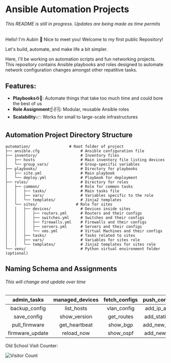 # Ansible Automation Projects 
###### This README is still in progress. Updates are being made as time permits

Hello! I'm Aubin 👋 Nice to meet you!
Welcome to my first public Repository! 

Let's build, automate, and make life a bit simpler.<br/>

Here, I'll be working on automation scripts and fun networking projects.<br/>
This repository contains Ansible playbooks and roles designed to automate network configuration changes amongst other repatitive tasks.

## Features:
- **Playbooks**♻️📘: Automate things that take too much time and could bore the best of us
- **Role Assignment**☝️✌️🗒️: Modular, reusable Ansible roles                   
- **Scalability**📈: Works for small to large-scale infrastructures

## Automation Project Directory Structure

```plaintext
automation/                 # Root folder of project
├── ansible.cfg                  # Ansible configuration file
├── inventory/                   # Inventory files
│   ├── hosts                    # Main inventory file listing devices
│   └── group_vars/              # Group-specific variables
├── playbooks/                   # Directory for playbooks
│   ├── site.yml                 # Main playbook
│   └── deploy.yml               # Playbook for deployment
├── roles/                       # Directory for roles
│   ├── common/                  # Role for common tasks
│   │   ├── tasks/               # Main tasks file
│   │   ├── vars/                # Variables specific to the role
│   │   └── templates/           # Jinja2 templates
│   └── sites/                 # Role for sites
│   │   ├── devices/             # Devices inside sites
│   │   │   ├── routers.yml      # Routers and their configs
│   │   │   ├── switches.yml     # Switches and their configs
│   │   │   ├── firewalls.yml    # Firewalls and their configs
│   │   │   ├── servers.yml      # Servers and their configs
│   │   │   └── vms.yml          # Virtual Machines and their configs
│   │   ├── tasks/               # Tasks related to sites
│   │   ├── vars/                # Variables for sites role
│   │   └── templates/           # Jinja2 templates for sites role
└── venv/                        # Python virtual environment folder (optional)
```

## Naming Schema and Assignments
###### This will change and update over time 
  

| admin_tasks     | managed_devices | fetch_configs | push_configs  | interface_congifs |
|:---------------:|:---------------:|:-------------:|:-------------:|:-----------------:|
| backup_config   | list_hosts      | vlan_config   | add_ip_addr   | ip_addr           |
| save_config     | show_version    | get_routes    | add_static_rt | show_up_down      |
| pull_firmware   | get_heartbeat   | show_bgp      | add_new_vlan  | show_counters     |
| firmware_update | reload_now      | show_ospf     | add_new_svi   | show_errors       |


Old School Visit Counter:

![Visitor Count](https://profile-counter.glitch.me/sudoesjudo/count.svg)







